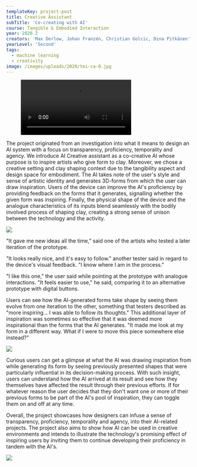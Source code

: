 ```yaml
---
templateKey: project-post
title: Creative Assistant
subTitle: 'Co-creating with AI'
course: Tangible & Embodied Interaction
year: 2020.2
creators: 'Max Derlow, Johan Franzén, Christian Golcic, Dina Pitkänen'
yearLevel: 'Second'
tags:
  - machine learning
  - creativity
image: /images/uploads/2020/tei-ca-0.jpg
---
```


<figure>
<video controls src="https://api.kaltura.nordu.net/p/326/sp/0/playManifest/entryId/0_bijyvwop/format/url/flavorParamId/0/video.mp4"></video>
</figure>

The project originated from an investigation into what it means to design an AI system with a focus on transparency, proficiency, temporality and agency. We introduce AI Creative assistant as a co-creative AI whose purpose is to inspire artists who give form to clay. Moreover, we chose a creative setting and clay shaping context due to the tangibility aspect and design space for embodiment. The AI takes note of the user's style and sense of artistic identity and generates 3D-forms from which the user can draw inspiration. Users of the device can improve the AI's proficiency by providing feedback on the forms that it generates, signalling whether the given form was inspiring. Finally, the physical shape of the device and the analogue characteristics of its inputs blend seamlessly with the bodily involved process of shaping clay, creating a strong sense of unison between the technology and the activity. 

![](/images/uploads/2020/tei-ca-1.jpg)

"It gave me new ideas all the time," said one of the artists who tested a later iteration of the prototype.

"It looks really nice, and it's easy to follow." another tester said in regard to the device's visual feedback. "I know where I am in the process."

"I like this one," the user said while pointing at the prototype with analogue interactions. "It feels easier to use," he said, comparing it to an alternative prototype with digital buttons.

Users can see how the AI-generated forms take shape by seeing them evolve from one iteration to the other, something that testers described as "more inspiring... I was able to follow its thoughts." This additional layer of inspiration was sometimes so effective that it was deemed more inspirational than the forms that the AI generates. "It made me look at my form in a different way. What if I were to move this piece somewhere else instead?"

![](/images/uploads/2020/tei-ca-2.jpg)

Curious users can get a glimpse at what the AI was drawing inspiration from while generating its form by seeing previously presented shapes that were particularly influential in its decision-making process. With such insight, users can understand how the AI arrived at its result and see how they themselves have affected the result through their previous efforts. If for whatever reason the user decides that they don't want one or more of their previous forms to be part of the AI's pool of inspiration, they can toggle them on and off at any time.

Overall, the project showcases how designers can infuse a sense of transparency, proficiency, temporality and agency, into their AI-related projects. The project also aims to show how AI can be used in creative environments and intends to illustrate the technology's promising effect of inspiring users by inviting them to continue developing their proficiency in tandem with the AI's.

![](/images/uploads/2020/tei-ca-3.jpg)